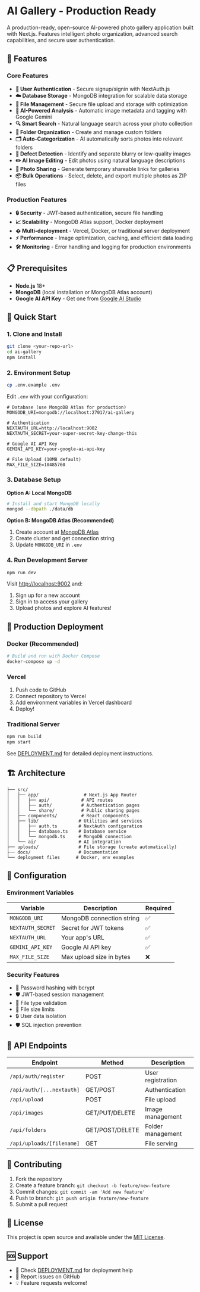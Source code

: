 # AI Gallery - Production Ready

A production-ready, open-source AI-powered photo gallery application built with Next.js. Features intelligent photo organization, advanced search capabilities, and secure user authentication.

## 🚀 Features

### Core Features
- **🔐 User Authentication** - Secure signup/signin with NextAuth.js
- **☁️ Database Storage** - MongoDB integration for scalable data storage
- **📁 File Management** - Secure file upload and storage with optimization
- **🤖 AI-Powered Analysis** - Automatic image metadata and tagging with Google Gemini
- **🔍 Smart Search** - Natural language search across your photo collection
- **📂 Folder Organization** - Create and manage custom folders
- **🗂️ Auto-Categorization** - AI automatically sorts photos into relevant folders
- **🚫 Defect Detection** - Identify and separate blurry or low-quality images
- **✏️ AI Image Editing** - Edit photos using natural language descriptions
- **🔗 Photo Sharing** - Generate temporary shareable links for galleries
- **📦 Bulk Operations** - Select, delete, and export multiple photos as ZIP files

### Production Features
- **🔒 Security** - JWT-based authentication, secure file handling
- **📈 Scalability** - MongoDB Atlas support, Docker deployment
- **� Multi-deployment** - Vercel, Docker, or traditional server deployment
- **⚡ Performance** - Image optimization, caching, and efficient data loading
- **🛠️ Monitoring** - Error handling and logging for production environments

## 📋 Prerequisites

- **Node.js** 18+ 
- **MongoDB** (local installation or MongoDB Atlas account)
- **Google AI API Key** - Get one from [Google AI Studio](https://aistudio.google.com/app/apikey)

## 🚀 Quick Start

### 1. Clone and Install

```bash
git clone <your-repo-url>
cd ai-gallery
npm install
```

### 2. Environment Setup

```bash
cp .env.example .env
```

Edit `.env` with your configuration:

```env
# Database (use MongoDB Atlas for production)
MONGODB_URI=mongodb://localhost:27017/ai-gallery

# Authentication
NEXTAUTH_URL=http://localhost:9002
NEXTAUTH_SECRET=your-super-secret-key-change-this

# Google AI API Key
GEMINI_API_KEY=your-google-ai-api-key

# File Upload (10MB default)
MAX_FILE_SIZE=10485760
```

### 3. Database Setup

**Option A: Local MongoDB**
```bash
# Install and start MongoDB locally
mongod --dbpath ./data/db
```

**Option B: MongoDB Atlas (Recommended)**
1. Create account at [MongoDB Atlas](https://www.mongodb.com/atlas)
2. Create cluster and get connection string
3. Update `MONGODB_URI` in `.env`

### 4. Run Development Server

```bash
npm run dev
```

Visit [http://localhost:9002](http://localhost:9002) and:
1. Sign up for a new account
2. Sign in to access your gallery
3. Upload photos and explore AI features!

## 🐳 Production Deployment

### Docker (Recommended)

```bash
# Build and run with Docker Compose
docker-compose up -d
```

### Vercel

1. Push code to GitHub
2. Connect repository to Vercel
3. Add environment variables in Vercel dashboard
4. Deploy!

### Traditional Server

```bash
npm run build
npm start
```

See [DEPLOYMENT.md](./DEPLOYMENT.md) for detailed deployment instructions.

## 🏗️ Architecture

```
├── src/
│   ├── app/                 # Next.js App Router
│   │   ├── api/            # API routes
│   │   ├── auth/           # Authentication pages
│   │   └── share/          # Public sharing pages
│   ├── components/         # React components
│   ├── lib/               # Utilities and services
│   │   ├── auth.ts        # NextAuth configuration
│   │   ├── database.ts    # Database service
│   │   └── mongodb.ts     # MongoDB connection
│   └── ai/                # AI integration
├── uploads/               # File storage (create automatically)
├── docs/                  # Documentation
└── deployment files      # Docker, env examples
```

## 🔧 Configuration

### Environment Variables

| Variable | Description | Required |
|----------|-------------|----------|
| `MONGODB_URI` | MongoDB connection string | ✅ |
| `NEXTAUTH_SECRET` | Secret for JWT tokens | ✅ |
| `NEXTAUTH_URL` | Your app's URL | ✅ |
| `GEMINI_API_KEY` | Google AI API key | ✅ |
| `MAX_FILE_SIZE` | Max upload size in bytes | ❌ |

### Security Features

- 🔐 Password hashing with bcrypt
- 🛡️ JWT-based session management
- 🚫 File type validation
- 📏 File size limits
- 🔒 User data isolation
- 🛡️ SQL injection prevention

## 🔌 API Endpoints

| Endpoint | Method | Description |
|----------|--------|-------------|
| `/api/auth/register` | POST | User registration |
| `/api/auth/[...nextauth]` | GET/POST | Authentication |
| `/api/upload` | POST | File upload |
| `/api/images` | GET/PUT/DELETE | Image management |
| `/api/folders` | GET/POST/DELETE | Folder management |
| `/api/uploads/[filename]` | GET | File serving |

## 🤝 Contributing

1. Fork the repository
2. Create a feature branch: `git checkout -b feature/new-feature`
3. Commit changes: `git commit -am 'Add new feature'`
4. Push to branch: `git push origin feature/new-feature`
5. Submit a pull request

## 📄 License

This project is open source and available under the [MIT License](LICENSE).

## 🆘 Support

- 📖 Check [DEPLOYMENT.md](./DEPLOYMENT.md) for deployment help
- 🐛 Report issues on GitHub
- 💡 Feature requests welcome!
